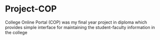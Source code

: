 # Project-COP
College Online Portal (COP) was my final year project in diploma which provides simple interface for maintaining the student-faculty information in the college

